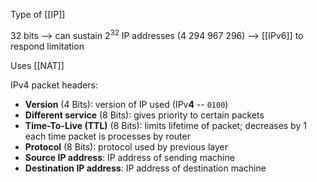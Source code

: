 Type of [[IP]]

32 bits
--> can sustain $2^{32}$ IP addresses (4 294 967 296)
--> [[IPv6]] to respond limitation

Uses [[NAT]]

IPv4 packet headers:

- **Version** (4 Bits): version of IP used (IPv**4** -- `0100`)
- **Different service** (8 Bits): gives priority to certain packets
- **Time-To-Live (TTL)** (8 Bits): limits lifetime of packet; decreases by 1 each time packet is processes by router
- **Protocol** (8 Bits): protocol used by previous layer
- **Source IP address**: IP address of sending machine
- **Destination IP address**: IP address of destination machine